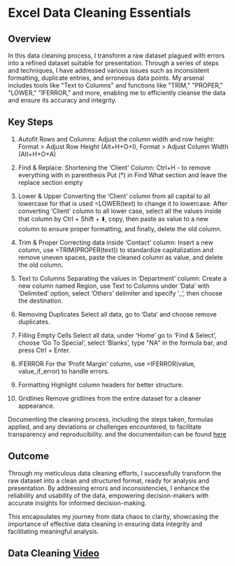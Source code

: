 # Excel Data Cleaning Essentials

## Overview

In this data cleaning process, I transform a raw dataset plagued with errors into a refined dataset suitable for presentation. Through a series of steps and techniques, I have addressed various issues such as inconsistent formatting, duplicate entries, and erroneous data points. My arsenal includes tools like "Text to Columns" and functions like "TRIM," "PROPER," "LOWER," "IFERROR," and more, enabling me to efficiently cleanse the data and ensure its accuracy and integrity.

## Key Steps

1. Autofit Rows and Columns:
Adjust the column width and row height:
Format > Adjust Row Height (Alt+H+O+I),
Format > Adjust Column Width (Alt+H+O+A)

2. Find & Replace:
Shortening the ‘Client’ Column:
Ctrl+H - to remove everything with in parenthesis
Put (*) in Find What section and leave the replace section empty

3. Lower & Upper
Converting the ‘Client’ column from all capital to all lowercase for that is used =LOWER(text) to change it to lowercase.
After converting ‘Client’ column to all lower case, select all the values inside that column by Ctrl + Shift + ⬇️, copy, then paste as value to a new column to ensure proper formatting, and finally, delete the old column.

4. Trim & Proper
Correcting data inside ‘Contact’ column:
Insert a new column, use =TRIM(PROPER(text)) to standardize capitalization and remove uneven spaces, paste the cleaned column as value, and delete the old column.

5. Text to Columns
Separating the values in ‘Department’ column:
Create a new column named Region, use Text to Columns under ‘Data’ with ‘Delimited’ option, select ‘Others’ delimiter and specify ‘_’, then choose the destination.

6. Removing Duplicates
Select all data, go to ‘Data’ and choose remove duplicates.

7. Filling Empty Cells
Select all data, under ‘Home’ go to ‘Find & Select’, choose ‘Go To Special’, select ‘Blanks’, type "NA" in the formula bar, and press Ctrl + Enter.

8. IFERROR
For the ‘Profit Margin’ column, use =IFERROR(value, value_if_error) to handle errors.

9. Formatting
Highlight column headers for better structure.

10. Gridlines
Remove gridlines from the entire dataset for a cleaner appearance.

Documenting the cleaning process, including the steps taken, formulas applied, and any deviations or challenges encountered, to facilitate transparency and reproducibility.
and the documentaiton can be found [here](https://docs.google.com/document/d/1_pSwzm_xOeKFgSp4P51mocSa29R4VGJut4gvl1oPIjM/edit#heading=h.ju77fbdmm9qy)

## Outcome

Through my meticulous data cleaning efforts, I successfully transform the raw dataset into a clean and structured format, ready for analysis and presentation. By addressing errors and inconsistencies, I enhance the reliability and usability of the data, empowering decision-makers with accurate insights for informed decision-making.

This encapsulates my journey from data chaos to clarity, showcasing the importance of effective data cleaning in ensuring data integrity and facilitating meaningful analysis.



## Data Cleaning [Video](https://screenapp.io/app/#/shared/09b99a56-c8b9-4d97-a096-7888150fecb5) 
